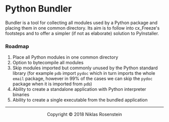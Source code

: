# Python Bundler

Bundler is a tool for collecting all modules used by a Python package and
placing them in one common directory. Its aim is to follow into cx_Freeze's
footsteps and to offer a simpler (if not as elaborate) solution to PyInstaller.

### Roadmap

1. Place all Python modules in one common directory
2. Option to bytecompile all modules
3. Skip modules imported but commonly unused by the Python standard library
  (for example `pdb` import `pydoc` which in turn imports the whole `email`
  package, however in 99% of the cases we can skip the `pydoc` package when
  it is imported from `pdb`)
4. Ability to create a standalone application with Python interpreter binaries
5. Ability to create a single executable from the bundled application

---

<p align="center">Copyright &copy; 2018 Niklas Rosenstein</p>

